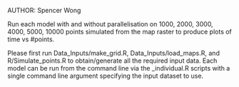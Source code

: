 AUTHOR: Spencer Wong

Run each model with and without parallelisation on 1000, 2000, 3000, 4000, 5000, 10000 points simulated from the map raster to produce plots of time vs #points. 

Please first run Data_Inputs/make_grid.R, Data_Inputs/load_maps.R, and R/Simulate_points.R to obtain/generate all the required input data. Each model can be run from the command line via the <model>_individual.R scripts with a single command line argument specifying the input dataset to use.